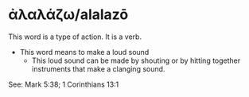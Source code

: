 # ἀλαλάζω/alalazō
This word is a type of action. It is a verb.
* This word means to make a loud sound
    * This loud sound can be made by shouting or by hitting together instruments that make a clanging sound.

See: Mark 5:38; 1 Corinthians 13:1
